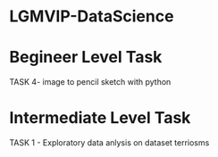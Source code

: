 # LGMVIP-DataScience
# Begineer Level Task
TASK 4- image to pencil sketch with python

# Intermediate Level Task
TASK 1 - Exploratory data anlysis on dataset terriosms
